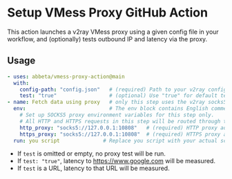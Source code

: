 # Setup VMess Proxy GitHub Action


This action launches a v2ray VMess proxy using a given config file in your workflow, and (optionally) tests outbound IP and latency via the proxy.

## Usage

```yaml
- uses: abbeta/vmess-proxy-action@main
  with:
    config-path: "config.json"   # (required) Path to your v2ray config file
    test: "true"                 # (optional) Use "true" for default test (https://www.google.com), or a custom test URL (e.g., "https://www.bing.com")
- name: Fetch data using proxy   # only this step uses the v2ray socks5 proxy
  env:                           # The env block contains English comments explaining the purpose of each environment variable.
    # Set up SOCKS5 proxy environment variables for this step only.
    # All HTTP and HTTPS requests in this step will be routed through the local v2ray proxy.
    http_proxy: "socks5://127.0.0.1:10808"   # (required) HTTP proxy address, points to local v2ray socks5 proxy
    https_proxy: "socks5://127.0.0.1:10808"  # (required) HTTPS proxy address, points to local v2ray socks5 proxy
  run: you script              # Replace you script with your actual script/command
```

- If `test` is omitted or empty, no proxy test will be run.
- If `test: "true"`, latency to https://www.google.com will be measured.
- If `test` is a URL, latency to that URL will be measured.




